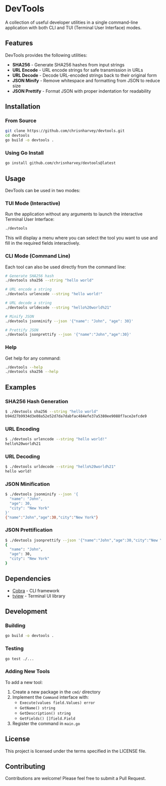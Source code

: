 # DevTools

A collection of useful developer utilities in a single command-line application with both CLI and TUI (Terminal User Interface) modes.

## Features

DevTools provides the following utilities:

- **SHA256** - Generate SHA256 hashes from input strings
- **URL Encode** - URL encode strings for safe transmission in URLs
- **URL Decode** - Decode URL-encoded strings back to their original form
- **JSON Minify** - Remove whitespace and formatting from JSON to reduce size
- **JSON Prettify** - Format JSON with proper indentation for readability

## Installation

### From Source

```bash
git clone https://github.com/chrisnharvey/devtools.git
cd devtools
go build -o devtools .
```

### Using Go Install

```bash
go install github.com/chrisnharvey/devtools@latest
```

## Usage

DevTools can be used in two modes:

### TUI Mode (Interactive)

Run the application without any arguments to launch the interactive Terminal User Interface:

```bash
./devtools
```

This will display a menu where you can select the tool you want to use and fill in the required fields interactively.

### CLI Mode (Command Line)

Each tool can also be used directly from the command line:

```bash
# Generate SHA256 hash
./devtools sha256 --string "hello world"

# URL encode a string
./devtools urlencode --string "hello world!"

# URL decode a string
./devtools urldecode --string "hello%20world%21"

# Minify JSON
./devtools jsonminify --json '{"name": "John", "age": 30}'

# Prettify JSON
./devtools jsonprettify --json '{"name":"John","age":30}'
```

### Help

Get help for any command:

```bash
./devtools --help
./devtools sha256 --help
```

## Examples

### SHA256 Hash Generation
```bash
$ ./devtools sha256 --string "hello world"
b94d27b9934d3e08a52e52d7da7dabfac484efe37a5380ee9088f7ace2efcde9
```

### URL Encoding
```bash
$ ./devtools urlencode --string "hello world!"
hello%20world%21
```

### URL Decoding
```bash
$ ./devtools urldecode --string "hello%20world%21"
hello world!
```

### JSON Minification
```bash
$ ./devtools jsonminify --json '{
  "name": "John",
  "age": 30,
  "city": "New York"
}'
{"name":"John","age":30,"city":"New York"}
```

### JSON Prettification
```bash
$ ./devtools jsonprettify --json '{"name":"John","age":30,"city":"New York"}'
{
  "name": "John",
  "age": 30,
  "city": "New York"
}
```

## Dependencies

- [Cobra](https://github.com/spf13/cobra) - CLI framework
- [tview](https://github.com/rivo/tview) - Terminal UI library

## Development

### Building

```bash
go build -o devtools .
```

### Testing

```bash
go test ./...
```

### Adding New Tools

To add a new tool:

1. Create a new package in the `cmd/` directory
2. Implement the `Command` interface with:
   - `Execute(values field.Values) error`
   - `GetName() string`
   - `GetDescription() string`
   - `GetFields() []field.Field`
3. Register the command in `main.go`

## License

This project is licensed under the terms specified in the LICENSE file.

## Contributing

Contributions are welcome! Please feel free to submit a Pull Request.
